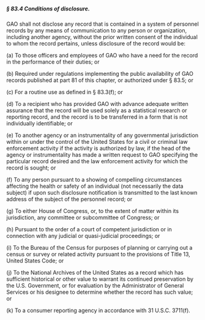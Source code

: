 ##### § 83.4 Conditions of disclosure. #####

GAO shall not disclose any record that is contained in a system of personnel records by any means of communication to any person or organization, including another agency, without the prior written consent of the individual to whom the record pertains, unless disclosure of the record would be:

(a) To those officers and employees of GAO who have a need for the record in the performance of their duties; or

(b) Required under regulations implementing the public availability of GAO records published at part 81 of this chapter, or authorized under § 83.5; or

(c) For a routine use as defined in § 83.3(f); or

(d) To a recipient who has provided GAO with advance adequate written assurance that the record will be used solely as a statistical research or reporting record, and the record is to be transferred in a form that is not individually identifiable; or

(e) To another agency or an instrumentality of any governmental jurisdiction within or under the control of the United States for a civil or criminal law enforcement activity if the activity is authorized by law, if the head of the agency or instrumentality has made a written request to GAO specifying the particular record desired and the law enforcement activity for which the record is sought; or

(f) To any person pursuant to a showing of compelling circumstances affecting the health or safety of an individual (not necessarily the data subject) if upon such disclosure notification is transmitted to the last known address of the subject of the personnel record; or

(g) To either House of Congress, or, to the extent of matter within its jurisdiction, any committee or subcommittee of Congress; or

(h) Pursuant to the order of a court of competent jurisdiction or in connection with any judicial or quasi-judicial proceedings; or

(i) To the Bureau of the Census for purposes of planning or carrying out a census or survey or related activity pursuant to the provisions of Title 13, United States Code; or

(j) To the National Archives of the United States as a record which has sufficient historical or other value to warrant its continued preservation by the U.S. Government, or for evaluation by the Administrator of General Services or his designee to determine whether the record has such value; or

(k) To a consumer reporting agency in accordance with 31 U.S.C. 3711(f).